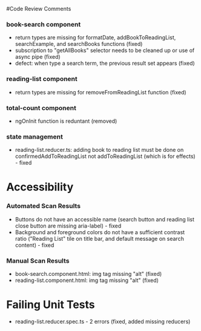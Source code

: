 #Code Review Comments

### book-search component

- return types are missing for formatDate, addBookToReadingList, searchExample, and searchBooks functions (fixed)
- subscription to "getAllBooks" selector needs to be cleaned up or use of async pipe (fixed)
- defect: when type a search term, the previous result set appears (fixed)

### reading-list component

- return types are missing for removeFromReadingList function (fixed)

### total-count component

- ngOnInit function is reduntant (removed)

### state management

- reading-list.reducer.ts: adding book to reading list must be done on confirmedAddToReadingList not addToReadingList (which is for effects) - fixed

# Accessibility

### Automated Scan Results

- Buttons do not have an accessible name (search button and reading list close button are missing aria-label) - fixed
- Background and foreground colors do not have a sufficient contrast ratio ("Reading List" tile on title bar, and default message on search content) - fixed

### Manual Scan Results

- book-search.component.html: img tag missing "alt" (fixed)
- reading-list.component.html: img tag missing "alt" (fixed)

# Failing Unit Tests

- reading-list.reducer.spec.ts - 2 errors (fixed, added missing reducers)
